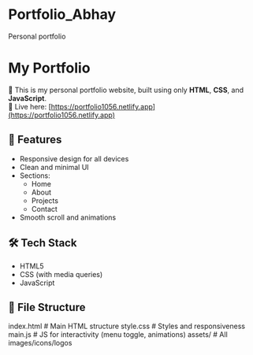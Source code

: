 # Portfolio_Abhay
Personal portfolio
# My Portfolio

🎉 This is my personal portfolio website, built using only **HTML**, **CSS**, and **JavaScript**.  
🔗 Live here: [https://portfolio1056.netlify.app](https://portfolio1056.netlify.app)

## 🚀 Features

- Responsive design for all devices
- Clean and minimal UI
- Sections:
  - Home
  - About
  - Projects
  - Contact
- Smooth scroll and animations

## 🛠️ Tech Stack

- HTML5
- CSS (with media queries)
- JavaScript

## 📁 File Structure

index.html # Main HTML structure
style.css # Styles and responsiveness
main.js # JS for interactivity (menu toggle, animations)
assets/ # All images/icons/logos
